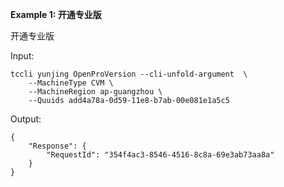 **Example 1: 开通专业版**

开通专业版

Input: 

```
tccli yunjing OpenProVersion --cli-unfold-argument  \
    --MachineType CVM \
    --MachineRegion ap-guangzhou \
    --Quuids add4a78a-0d59-11e8-b7ab-00e081e1a5c5
```

Output: 
```
{
    "Response": {
        "RequestId": "354f4ac3-8546-4516-8c8a-69e3ab73aa8a"
    }
}
```

